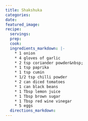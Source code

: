 ```yaml
---
title: Shakshuka
categories:
date:
featured_image:
recipe:
  servings:
  prep:
  cook:
  ingredients_markdown: |-
    * 1 onion
    * 4 gloves of garlic
    * 2 tsp coriander powder&nbsp;
    * 1 tsp paprika
    * 1 tsp cumin
    * 1/2 tsp chilli powder
    * 2 can diced tomatoes
    * 1 can black beans
    * 1 Tbsp lemon juice
    * 1 Tbsp brown sugar
    * 1 Tbsp red wine vinegar
    * 5 eggs
  directions_markdown:
---
```

